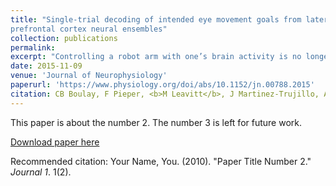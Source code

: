 ```yaml
---
title: "Single-trial decoding of intended eye movement goals from lateral
prefrontal cortex neural ensembles"
collection: publications
permalink:
excerpt: "Controlling a robot arm with one’s brain activity is no longer a sci-fi pipedream thanks to advances in neural prosthetic research. Most neural prosthetics decode signals from motor cortex and convert them into commands for effectors such as robot arms and computer cursors. Signals in motor cortex are effector-specific and immediate; “move your arm like this, right now”. The ability to decode intended goals in a more abstract form, prior to movement initiation could yield a uniquely powerful and flexible kind of neural prosthetic. Neurons in the lateral prefrontal cortex (LPFC) encode signals for goal-directed actions, thus the LPFC might be a good signal source for such a goal-selection brain-computer interface (BCI). As a first step in the development of a goal-selection BCI, we set out to determine if we could decode simple behavioral intentions to direct gaze to different locations in space from LPFC neural activity. We compared a number of different decoding algorithms, and found that is indeed possible to decode intended saccade target location from single-trial LPFC activity. This suggests that the <b>LPFC is a suitable region for a goal-selection cognitive BCI</b>."
date: 2015-11-09
venue: 'Journal of Neurophysiology'
paperurl: 'https://www.physiology.org/doi/abs/10.1152/jn.00788.2015'
citation: CB Boulay, F Pieper, <b>M Leavitt</b>, J Martinez-Trujillo, AJ Sachs
---
```

This paper is about the number 2. The number 3 is left for future work.

[Download paper here](http://academicpages.github.io/files/paper2.pdf)

Recommended citation: Your Name, You. (2010). "Paper Title Number 2." <i>Journal 1</i>. 1(2).

